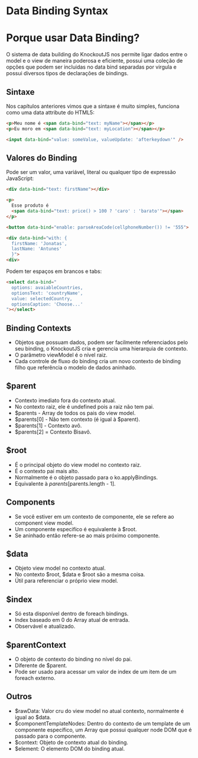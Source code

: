 # Data Binding Syntax

# Porque usar Data Binding?

O sistema de data building do KnockoutJS nos permite ligar dados entre o model e o view de maneira poderosa e eficiente, possui uma coleção de opções que podem ser incluidas no data bind separadas por virgula e possui diversos tipos de declarações de bindings.

## Sintaxe

Nos capítulos anteriores vimos que a sintaxe é muito simples, funciona como uma data attribute do HTML5:

```html
<p>Meu nome é <span data-bind="text: myName"></span></p>
<p>Eu moro em <span data-bind="text: myLocation"></span></p>

<input data-bind="value: someValue, valueUpdate: 'afterkeydown'" />
```
## Valores do Binding

Pode ser um valor, uma variável, literal ou qualquer tipo de expressão JavaScript:

```html
<div data-bind="text: firstName"></div>

<p>
  Esse produto é
  <span data-bind="text: price() > 100 ? 'caro' : 'barato'"></span>
</p>

<button data-bind="enable: parseAreaCode(cellphoneNumber()) != '555">

<div data-bind="with: {
  firstName: 'Jonatas',
  lastName: 'Antunes'
  }">
<div>
```
Podem ter espaços em brancos e tabs:

```html
<select data-bind="
  options: avaiableCountries,
  optionsText: 'countryName',
  value: selectedCountry,
  optionsCaption: 'Choose...'
"></select>
```
## Binding Contexts

- Objetos que possuam dados, podem ser facilmente referenciados pelo seu binding, o KnockoutJS cria e gerencia uma hierarquia de contexto.
- O parâmetro viewModel é o nível raiz.
- Cada controle de fluxo do binding cria um novo contexto de binding filho que referência o modelo de dados aninhado.

## $parent

- Contexto imediato fora do contexto atual.
- No contexto raiz, ele é undefined pois a raiz não tem pai.
- $parents - Array de todos os pais do view model.
- $parents[0] - Não tem contexto (é igual à $parent).
- $parents[1] - Contexto avô.
- $parents[2] = Contexto Bisavô.

## $root

- É o principal objeto do view model no contexto raiz.
- É o contexto pai mais alto.
- Normalmente é o objeto passado para o ko.applyBindings.
- Equivalente à $parents[$parents.length - 1].

## Components

- Se você estiver em um contexto de componente, ele se refere ao component view model.
- Um componente especifíco é equivalente à $root.
- Se aninhado então refere-se ao mais próximo componente.

## $data

- Objeto view model no contexto atual.
- No contexto $root, $data e $root são a mesma coisa.
- Útil para referenciar o próprio view model.

## $index

- Só esta disponível dentro de foreach bindings.
- Index baseado em 0 do Array atual de entrada.
- Observável e atualizado.

## $parentContext

- O objeto de contexto do binding no nível do pai.
- Diferente de $parent.
- Pode ser usado para acessar um valor de index de um item de um foreach externo.


## Outros

- $rawData: Valor cru do view model no atual contexto, normalmente é igual ao $data.
- $componentTemplateNodes: Dentro do contexto de um template de um componente específico, um Array que possui qualquer node DOM que é passado para o componente.
- $context: Objeto de contexto atual do binding.
- $element: O elemento DOM do binding atual.
